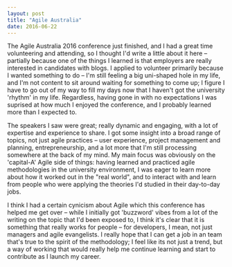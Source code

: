 ```yaml
---
layout: post
title: "Agile Australia"
date: 2016-06-22
---
```


The Agile Australia 2016 conference just finished, and I had a great time volunteering and attending, so I thought I'd write a little about it here – partially because one of the things I learned is that employers are really interested in candidates with blogs. I applied to volunteer primarily because I wanted something to do – I'm still feeling a big uni-shaped hole in my life, and I'm not content to sit around waiting for something to come up; I figure I have to go out of my way to fill my days now that I haven't got the university 'rhythm' in my life. Regardless, having gone in with no expectations I was suprised at how much I enjoyed the conference, and I probably learned more than I expected to.

The speakers I saw were great; really dynamic and engaging, with a lot of expertise and experience to share. I got some insight into a broad range of topics, not just agile practices – user experience, project management and planning, entrepreneurship, and a lot more that I'm still processing somewhere at the back of my mind. My main focus was obviously on the 'capital-A' Agile side of things: having learned and practiced agile methodologies in the university environment, I was eager to learn more about how it worked out in the "real world", and to interact with and learn from people who were applying the theories I'd studied in their day-to-day jobs.

I think I had a certain cynicism about Agile which this conference has helped me get over – while I initially got 'buzzword' vibes from a lot of the writing on the topic that I'd been exposed to, I think it's clear that it is something that really works for people – for developers, I mean, not just managers and agile evangelists. I really hope that I can get a job in an team that's true to the spirit of the methodology; I feel like its not just a trend, but a way of working that would really help me continue learning and start to contribute as I launch my career. 
